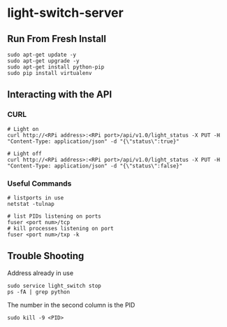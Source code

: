 # light-switch-server

## Run From Fresh Install

```
sudo apt-get update -y
sudo apt-get upgrade -y
sudo apt-get install python-pip
sudo pip install virtualenv

```

## Interacting with the API

### CURL

```
# Light on
curl http://<RPi address>:<RPi port>/api/v1.0/light_status -X PUT -H "Content-Type: application/json" -d "{\"status\":true}"

# Light off
curl http://<RPi address>:<RPi port>/api/v1.0/light_status -X PUT -H "Content-Type: application/json" -d "{\"status\":false}"
```

### Useful Commands

```
# listports in use
netstat -tulnap

# list PIDs listening on ports
fuser <port num>/tcp
# kill processes listening on port
fuser <port num>/txp -k
```

## Trouble Shooting

Address already in use

```
sudo service light_switch stop
ps -fA | grep python
```

The number in the second column is the PID

`sudo kill -9 <PID>`